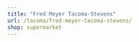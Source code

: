 ```yaml
---
title: "Fred Meyer Tacoma-Stevens"
url: /tacoma/fred-meyer-tacoma-stevens/
shop: supermarket
---
```

